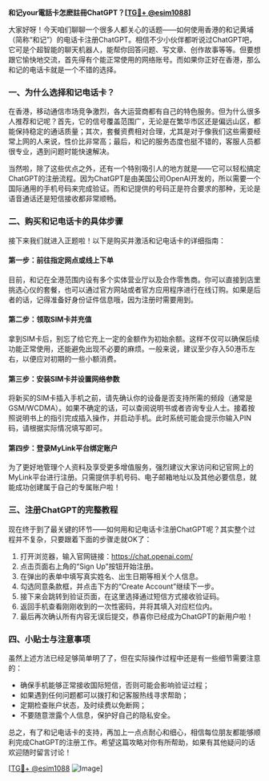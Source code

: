 **和记your電話卡怎麽註冊ChatGPT？[[TG💪+ @esim1088](https://t.me/s/esim1088)]**

大家好呀！今天咱们聊聊一个很多人都关心的话题——如何使用香港的和记黄埔（简称“和记”）的电话卡注册ChatGPT。相信不少小伙伴都听说过ChatGPT吧，它可是个超智能的聊天机器人，能帮你回答问题、写文章、创作故事等等。但要想跟它愉快地交流，首先得有个能正常使用的网络账号。而如果你正好在香港，那么和记的电话卡就是一个不错的选择。

### 一、为什么选择和记电话卡？

在香港，移动通信市场竞争激烈，各大运营商都有自己的特色服务。但为什么很多人推荐和记呢？首先，它的信号覆盖范围广，无论是在繁华市区还是偏远山区，都能保持稳定的通话质量；其次，套餐资费相对合理，尤其是对于像我们这些需要经常上网的人来说，性价比非常高；最后，和记的服务态度也挺不错的，客服人员都很专业，遇到问题时能快速解决。

当然啦，除了这些优点之外，还有一个特别吸引人的地方就是——它可以轻松搞定ChatGPT的注册流程。因为ChatGPT是由美国公司OpenAI开发的，所以需要一个国际通用的手机号码来完成验证。而和记提供的号码正是符合要求的那种，无论是语音通话还是短信接收都非常顺畅。

### 二、购买和记电话卡的具体步骤

接下来我们就进入正题啦！以下是购买并激活和记电话卡的详细指南：

#### 第一步：前往指定网点或线上下单
目前，和记在全港范围内设有多个实体营业厅以及合作零售商。你可以直接到店里挑选心仪的套餐，也可以通过官方网站或者官方应用程序进行在线订购。如果是后者的话，记得准备好身份证件信息哦，因为注册时需要用到。

#### 第二步：领取SIM卡并充值
拿到SIM卡后，别忘了给它充上一定的金额作为初始余额。这样不仅可以确保后续功能正常使用，还能避免出现不必要的麻烦。一般来说，建议至少存入50港币左右，以便应对初期的一些小额消费。

#### 第三步：安装SIM卡并设置网络参数
将新买的SIM卡插入手机之前，请先确认你的设备是否支持所需的频段（通常是GSM/WCDMA）。如果不确定的话，可以查阅说明书或者咨询专业人士。接着按照说明书上的指引完成插入操作，并启动手机。此时系统可能会提示你输入PIN码，请根据实际情况填写即可。

#### 第四步：登录MyLink平台绑定账户
为了更好地管理个人资料及享受更多增值服务，强烈建议大家访问和记官网上的MyLink平台进行注册。只需提供手机号码、电子邮箱地址以及其他必要信息，就能成功创建属于自己的专属账户啦！

### 三、注册ChatGPT的完整教程

现在终于到了最关键的环节——如何用和记电话卡注册ChatGPT呢？其实整个过程并不复杂，只要跟着下面的步骤走就OK了：

1. 打开浏览器，输入官网链接：https://chat.openai.com/
2. 点击页面右上角的“Sign Up”按钮开始注册。
3. 在弹出的表单中填写真实姓名、出生日期等相关个人信息。
4. 勾选同意条款框，并点击下方的“Create Account”继续下一步。
5. 接下来会跳转到验证页面，在这里选择通过短信方式接收验证码。
6. 返回手机查看刚刚收到的一次性密码，并将其填入对应栏位内。
7. 最后再次确认所有内容无误后提交，恭喜你已经成为ChatGPT的新用户啦！

### 四、小贴士与注意事项

虽然上述方法已经足够简单明了了，但在实际操作过程中还是有一些细节需要注意的：

- 确保手机能够正常接收国际短信，否则可能会影响验证过程；
- 如果遇到任何问题都可以拨打和记客服热线寻求帮助；
- 定期检查账户状态，及时续费以免断网；
- 不要随意泄露个人信息，保护好自己的隐私安全。

总之，有了和记电话卡的支持，再加上一点点耐心和细心，相信每位朋友都能够顺利完成ChatGPT的注册工作。希望这篇攻略对你有所帮助，如果有其他疑问的话欢迎随时留言讨论！

[[TG💪+ @esim1088](https://t.me/s/esim1088) ![Image](https://i.postimg.cc/4NQfJmqS/Snipaste-2025-05-13-00-14-12.png)]